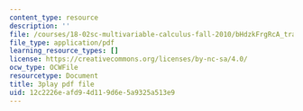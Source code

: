 ```yaml
---
content_type: resource
description: ''
file: /courses/18-02sc-multivariable-calculus-fall-2010/bHdzkFrgRcA_transcript.pdf
file_type: application/pdf
learning_resource_types: []
license: https://creativecommons.org/licenses/by-nc-sa/4.0/
ocw_type: OCWFile
resourcetype: Document
title: 3play pdf file
uid: 12c2226e-afd9-4d11-9d6e-5a9325a513e9
---
```

